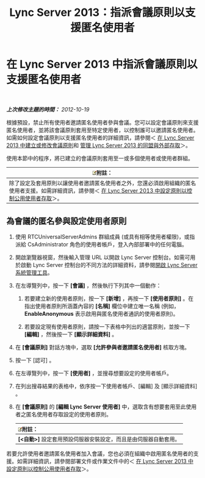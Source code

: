 ﻿---
title: Lync Server 2013：指派會議原則以支援匿名使用者
TOCTitle: 指派會議原則以支援匿名使用者
ms:assetid: 662de022-1111-40f7-bad4-f2b686f30973
ms:mtpsurl: https://technet.microsoft.com/zh-tw/library/Gg521007(v=OCS.15)
ms:contentKeyID: 49291151
ms.date: 08/10/2015
mtps_version: v=OCS.15
ms.translationtype: HT
---

# 在 Lync Server 2013 中指派會議原則以支援匿名使用者

 

_**上次修改主題的時間：** 2012-10-19_

根據預設，禁止所有使用者邀請匿名使用者參與會議。您可以設定會議原則來支援匿名使用者，並將該會議原則套用至特定使用者，以控制誰可以邀請匿名使用者。如需如何設定會議原則以支援匿名使用者的詳細資訊，請參閱＜ [在 Lync Server 2013 中建立或修改會議原則](lync-server-2013-create-or-modify-a-conferencing-policy.md)和 [管理 Lync Server 2013 的同盟與外部存取](lync-server-2013-managing-federation-and-external-access-to-lync-server-2013.md)＞。

使用本節中的程序，將已建立的會議原則套用至一或多個使用者或使用者群組。

<table>
<thead>
<tr class="header">
<th><img src="images/Gg398811.note(OCS.15).gif" title="note" alt="note" />附註：</th>
</tr>
</thead>
<tbody>
<tr class="odd">
<td>除了設定及套用原則以讓使用者邀請匿名使用者之外，您還必須啟用組織的匿名使用者支援。如需詳細資訊，請參閱＜ <a href="lync-server-2013-configure-policies-to-control-public-user-access.md">在 Lync Server 2013 中設定原則以控制公用使用者存取</a>＞。</td>
</tr>
</tbody>
</table>


## 為會議的匿名參與設定使用者原則

1.  使用 RTCUniversalServerAdmins 群組成員 (或具有相等使用者權限)，或指派給 CsAdministrator 角色的使用者帳戶，登入內部部署中的任何電腦。

2.  開啟瀏覽器視窗，然後輸入管理 URL 以開啟 Lync Server 控制台。如需可用於啟動 Lync Server 控制台的不同方法的詳細資料，請參閱[開啟 Lync Server 系統管理工具](lync-server-2013-open-lync-server-administrative-tools.md)。

3.  在左導覽列中，按一下 **\[會議\]** ，然後執行下列其中一個動作：
    
    1.  若要建立新的使用者原則，按一下 **\[新增\]** ，再按一下 **\[使用者原則\]** 。在指出使用者原則所涵蓋內容的 **\[名稱\]** 欄位中建立唯一名稱 (例如， **EnableAnonymous** 表示啟用與匿名使用者通訊的使用者原則)。
    
    2.  若要設定現有使用者原則，請按一下表格中列出的適當原則，並按一下 **\[編輯\]** ，然後按一下 **\[顯示詳細資料\]** 。

4.  在 **\[會議原則\]** 對話方塊中，選取 **\[允許參與者邀請匿名使用者\]** 核取方塊。

5.  按一下 \[認可\] 。

6.  在左導覽列中，按一下 **\[使用者\]** ，並搜尋想要設定的使用者帳戶。

7.  在列出搜尋結果的表格中，依序按一下使用者帳戶、\[編輯\] 及 \[顯示詳細資料\] 。

8.  在 **\[會議原則\]** 的 **\[編輯 Lync Server 使用者\]** 中，選取含有想要套用至此使用者之匿名使用者存取設定的使用者原則。
    
    <table>
    <thead>
    <tr class="header">
    <th><img src="images/Gg398811.note(OCS.15).gif" title="note" alt="note" />附註：</th>
    </tr>
    </thead>
    <tbody>
    <tr class="odd">
    <td><strong>[&lt;自動&gt;]</strong> 設定套用預設伺服器安裝設定，而且是由伺服器自動套用。</td>
    </tr>
    </tbody>
    </table>


若要允許使用者邀請匿名使用者加入會議，您也必須在組織中啟用匿名使用者的支援。如需詳細資訊，請參閱部署文件或作業文件中的＜ [在 Lync Server 2013 中設定原則以控制公用使用者存取](lync-server-2013-configure-policies-to-control-public-user-access.md)＞。

